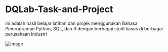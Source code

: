 # DQLab-Task-and-Project
Ini adalah hasil belajar latihan dan projek menggunakan Bahasa Pemrograman Python, SQL, dan R dengan berbagai studi kasus di berbagai perusahaan industri

![image](https://user-images.githubusercontent.com/93040105/164968517-0c1c9ccc-e06e-47fb-b76e-ec2546a4a72e.png)
